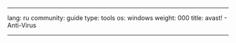 

---

lang: ru
community: guide
type: tools
os: windows
weight: 000
title: avast! - Anti-Virus

---

<stub>

